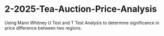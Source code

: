 # 2-2025-Tea-Auction-Price-Analysis
Using Mann Whitney U Test and T Test Analysis to determine significance in price difference between two regions.
